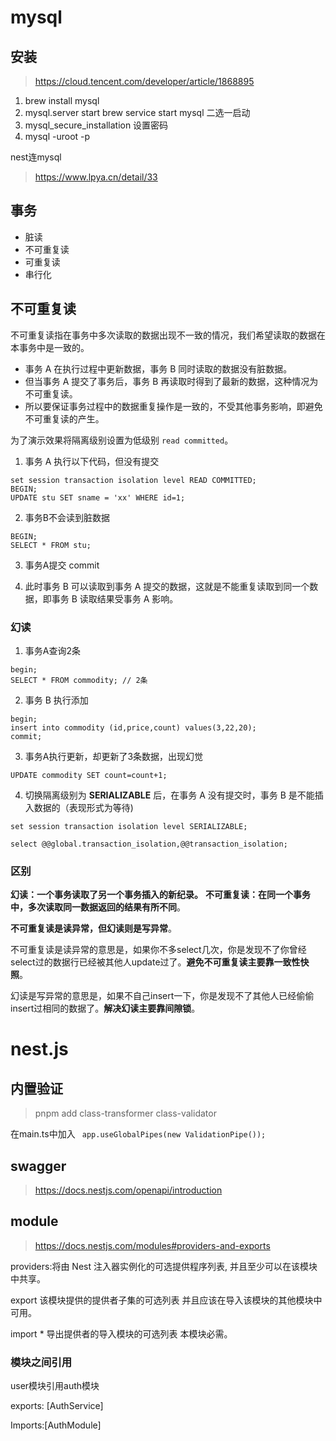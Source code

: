 # mysql



## 安装

> https://cloud.tencent.com/developer/article/1868895

1. brew install mysql
2. mysql.server start    brew service start mysql 二选一启动
3. mysql_secure_installation  设置密码
4. mysql -uroot -p



nest连mysql

> https://www.lpya.cn/detail/33

## 事务

- 脏读
- 不可重复读
- 可重复读
- 串行化

## 不可重复读

不可重复读指在事务中多次读取的数据出现不一致的情况，我们希望读取的数据在本事务中是一致的。

- 事务 A 在执行过程中更新数据，事务 B 同时读取的数据没有脏数据。
- 但当事务 A 提交了事务后，事务 B 再读取时得到了最新的数据，这种情况为不可重复读。
- 所以要保证事务过程中的数据重复操作是一致的，不受其他事务影响，即避免不可重复读的产生。

为了演示效果将隔离级别设置为低级别 `read committed`。

1. 事务 A 执行以下代码，但没有提交

```mysql
set session transaction isolation level READ COMMITTED;
BEGIN;
UPDATE stu SET sname = 'xx' WHERE id=1;
```

2. 事务B不会读到脏数据

```mysql
BEGIN;
SELECT * FROM stu;
```

3. 事务A提交  commit

4. 此时事务 B 可以读取到事务 A 提交的数据，这就是不能重复读取到同一个数据，即事务 B 读取结果受事务 A 影响。

### 幻读

1. 事务A查询2条

```mysql
begin;
SELECT * FROM commodity; // 2条
```

2. 事务 B 执行添加

```mysql
begin;
insert into commodity (id,price,count) values(3,22,20);
commit;
```

3. 事务A执行更新，却更新了3条数据，出现幻觉

```mysql
UPDATE commodity SET count=count+1;
```

4. 切换隔离级别为 **SERIALIZABLE** 后，在事务 A 没有提交时，事务 B 是不能插入数据的（表现形式为等待)

```mysql
set session transaction isolation level SERIALIZABLE;

select @@global.transaction_isolation,@@transaction_isolation;
```

### 区别

**幻读：一个事务读取了另一个事务插入的新纪录。** **不可重复读：在同一个事务中，多次读取同一数据返回的结果有所不同**。

**不可重复读是读异常，但幻读则是写异常**。

不可重复读是读异常的意思是，如果你不多select几次，你是发现不了你曾经select过的数据行已经被其他人update过了。**避免不可重复读主要靠一致性快照**。

幻读是写异常的意思是，如果不自己insert一下，你是发现不了其他人已经偷偷insert过相同的数据了。**解决幻读主要靠间隙锁**。



# nest.js

## 内置验证

> pnpm add class-transformer class-validator

在main.ts中加入 ` app.useGlobalPipes(new ValidationPipe());`



## swagger

> https://docs.nestjs.com/openapi/introduction



## module

> https://docs.nestjs.com/modules#providers-and-exports

providers:将由 Nest 注入器实例化的可选提供程序列表, 并且至少可以在该模块中共享。

export   该模块提供的提供者子集的可选列表  并且应该在导入该模块的其他模块中可用。

import * 导出提供者的导入模块的可选列表 本模块必需。

### 模块之间引用

user模块引用auth模块

exports: [AuthService]

Imports:[AuthModule]